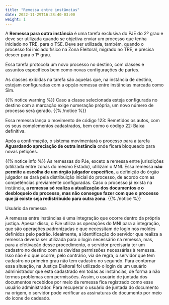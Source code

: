 ```yaml
---
title: "Remessa entre instâncias"
date: 2022-11-29T16:28:40-03:00
weight: 1
---
```


A **Remessa para outra instância** é uma tarefa exclusiva do PJE do 2º grau e deve ser utilizada quando se objetiva enviar um processo que tenha iniciado no TRE, para o TSE. Deve ser utilizada, também, quando o processo foi iniciado físico na Zona Eleitoral, migrado no TRE, e precisa descer para o 1º grau.

Essa tarefa protocola um novo processo no destino, com classes e assuntos específicos bem como novas configurações de partes.

As classes exibidas na tarefa são aquelas que, na instância de destino, estejam configuradas com a opção remessa entre instâncias marcada como Sim.

{{% notice warning %}}
Caso a classe selecionada esteja configurada no destino com a marcação exige numeração própria, um novo número de processo será gerado. 
{{% /notice %}}

Essa remessa lança o movimento de código 123: Remetidos os autos, com os seus complementos cadastrados, bem como o código 22: Baixa definitiva. 

Após a confirmação, o sistema movimentará o processo para a tarefa **Aguardando apreciação de outra instância** onde ficará bloqueado para novas petições.

{{% notice info %}}
As remessas do PJe, exceto a remessa entre jurisdições (utilizada entre zonas do mesmo Estado), utilizam o MNI. Essa remessa **não permite a escolha de um órgão julgador específico,** a definição do órgão julgador se dará pela distribuição inicial do processo, de acordo com as competências previamente configuradas. Caso o processo já exista na instância, **a remessa só realiza a atualização dos documentos e o desbloqueio do processo, mas não consegue fazer com que o processo que já existe seja redistribuído para outra zona.**
{{% /notice %}}

Usuário da remessa

A remessa entre instâncias é uma integração que ocorre dentro da própria justiça. Apesar disso, o PJe utiliza as operações do MNI para a integração, que são operações padronizadas e que necessitam de login nos moldes definidos pelo padrão. Idealmente, a identificação do servidor que realiza a remessa deveria ser utilizada para o login necessário na remessa, mas,  para a efetivação desse procedimento, o servidor precisaria ter um cadastro no destino com as devidas permissões necessárias à remessa. Isso não é o que ocorre, pelo contrário, via de regra, o servidor que tem cadastro no primeiro grau não tem cadastro no segundo. Para contornar essa situação, na Justiça Eleitoral foi utilizado o login de um usuário administrador que está cadastrado em todas as instâncias, de forma a não termos problemas com permissões. Assim, o usuário de juntada dos documentos recebidos por meio da remessa fica registrado como esse usuário administrador. Para recuperar o usuário de juntada do documento na origem, o servidor pode verificar as assinaturas do documento por meio do ícone de cadeado.
